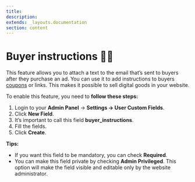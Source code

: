 ```yaml
---
title:
description:
extends: _layouts.documentation
section: content
---
```


# Buyer instructions  👨‍🏫


This feature allows you to attach a text to the email that’s sent to buyers after they purchase an ad. You can use it to add instructions to buyers  [coupons](/docs/classifieds-coupon-system) or links. This makes it possible to sell digital goods in your website.

To enable this feature, you need to  **follow these steps:**

1.  Login to your **Admin Panel** ->  **Settings  -> User Custom Fields**.
2.  Click  **New Field**.
3.  It’s important to call this field  **buyer_instructions**.
4.  Fill the fields.
5.  Click  **Create**.


**Tips:**

-   If you want this field to be mandatory, you can check  **Required**.
-   You can make this field private by checking  **Admin Privileged**. This option will make the field visible and editable only by the website administrator.

  

